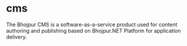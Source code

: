 # cms
The Bhojpur CMS is a software-as-a-service product used for content authoring and publishing based on Bhojpur.NET Platform for application delivery.
